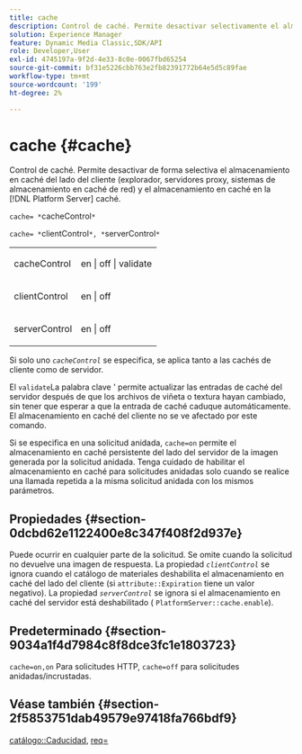 ```yaml
---
title: cache
description: Control de caché. Permite desactivar selectivamente el almacenamiento en caché del lado del cliente (explorador, servidores proxy, sistemas de almacenamiento en caché de red) y el almacenamiento en caché en la [!DNL Platform Server] caché.
solution: Experience Manager
feature: Dynamic Media Classic,SDK/API
role: Developer,User
exl-id: 4745197a-9f2d-4e33-8c0e-0067fbd65254
source-git-commit: bf31e5226cbb763e2fb82391772b64e5d5c89fae
workflow-type: tm+mt
source-wordcount: '199'
ht-degree: 2%

---
```


# cache {#cache}

Control de caché. Permite desactivar de forma selectiva el almacenamiento en caché del lado del cliente (explorador, servidores proxy, sistemas de almacenamiento en caché de red) y el almacenamiento en caché en la [!DNL Platform Server] caché.

`cache= *`cacheControl`*`

`cache= *`clientControl`*, *`serverControl`*`

<table id="simpletable_CBB5DFBD48B444A4AA806B11299BC43E"> 
 <tr class="strow"> 
  <td class="stentry"> <p><span class="varname"> cacheControl</span> </p> </td> 
  <td class="stentry"> <p>en | off | validate </p></td> 
 </tr> 
 <tr class="strow"> 
  <td class="stentry"> <p><span class="varname"> clientControl </span> </p> </td> 
  <td class="stentry"> <p>en | off </p></td> 
 </tr> 
 <tr class="strow"> 
  <td class="stentry"> <p><span class="varname"> serverControl </span> </p></td> 
  <td class="stentry"> <p>en | off </p></td> 
 </tr> 
</table>

Si solo uno *`cacheControl`* se especifica, se aplica tanto a las cachés de cliente como de servidor.

El `validate`La palabra clave &#39; permite actualizar las entradas de caché del servidor después de que los archivos de viñeta o textura hayan cambiado, sin tener que esperar a que la entrada de caché caduque automáticamente. El almacenamiento en caché del cliente no se ve afectado por este comando.

Si se especifica en una solicitud anidada, `cache=on` permite el almacenamiento en caché persistente del lado del servidor de la imagen generada por la solicitud anidada. Tenga cuidado de habilitar el almacenamiento en caché para solicitudes anidadas solo cuando se realice una llamada repetida a la misma solicitud anidada con los mismos parámetros.

## Propiedades {#section-0dcbd62e1122400e8c347f408f2d937e}

Puede ocurrir en cualquier parte de la solicitud. Se omite cuando la solicitud no devuelve una imagen de respuesta. La propiedad *`clientControl`* se ignora cuando el catálogo de materiales deshabilita el almacenamiento en caché del lado del cliente (si `attribute::Expiration` tiene un valor negativo). La propiedad *`serverControl`* se ignora si el almacenamiento en caché del servidor está deshabilitado ( `PlatformServer::cache.enable`).

## Predeterminado {#section-9034a1f4d7984c8f8dce3fc1e1803723}

`cache=on,on` Para solicitudes HTTP, `cache=off` para solicitudes anidadas/incrustadas.

## Véase también {#section-2f5853751dab49579e97418fa766bdf9}

[catálogo::Caducidad](../../../../../ir-api/material-cat/image-rendering-api-ref/c-ir-material-catalog/c-ir-material-data-reference/r-ir-expiration-dataref.md#reference-5e93943abff54c93bf85aae3b911a3ce), [req=](../../../../../ir-api/http-protocol/image-rendering-api-ref/c-ir-http-protocol-ref/c-ir-http-protocol-command-reference/r-ir-req.md#reference-792b1a663fb64261bd2de2a209b847fb)
